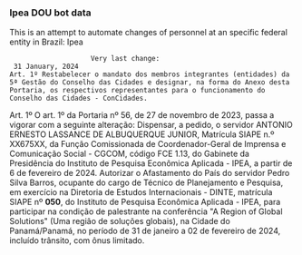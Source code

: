  ### Ipea DOU bot data
 This is an attempt to automate changes of personnel at an specific federal entity in Brazil: Ipea
 
                        Very last change: 
 	 31 January, 2024
	Art. 1º Restabelecer o mandato dos membros integrantes (entidades) da 5ª Gestão do Conselho das Cidades e designar, na forma do Anexo desta Portaria, os respectivos representantes para o funcionamento do Conselho das Cidades - ConCidades.
Art. 1º O art. 1º da Portaria nº 56, de 27 de novembro de 2023, passa a vigorar com a seguinte alteração:
Dispensar, a pedido, o servidor ANTONIO ERNESTO LASSANCE DE ALBUQUERQUE JUNIOR, Matrícula SIAPE n.º XX675XX, da Função Comissionada de Coordenador-Geral de Imprensa e Comunicação Social - CGCOM, código FCE 1.13, do Gabinete da Presidência do Instituto de Pesquisa Econômica Aplicada - IPEA, a partir de 6 de fevereiro de 2024.
Autorizar o Afastamento do País do servidor Pedro Silva Barros, ocupante do cargo de Técnico de Planejamento e Pesquisa, em exercício na Diretoria de Estudos Internacionais - DINTE, matrícula SIAPE nº **050**, do Instituto de Pesquisa Econômica Aplicada - IPEA, para participar na condição de palestrante na conferência "A Region of Global Solutions" (Uma região de soluções globais), na Cidade do Panamá/Panamá, no período de 31 de janeiro a 02 de fevereiro de 2024, incluído trânsito, com ônus limitado.

